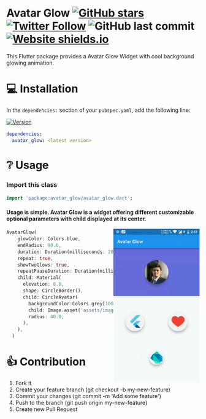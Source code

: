 # Avatar Glow [![GitHub stars](https://img.shields.io/github/stars/apgapg/avatar_glow.svg?style=social)](https://github.com/apgapg/avatar_glow) [![Twitter Follow](https://img.shields.io/twitter/url/https/@ayushpgupta.svg?style=social)](https://twitter.com/ayushpgupta) ![GitHub last commit](https://img.shields.io/github/last-commit/apgapg/avatar_glow.svg) [![Website shields.io](https://img.shields.io/website-up-down-green-red/http/shields.io.svg)](https://play.google.com/store/apps/details?id=com.coddu.flutterprofile)

This Flutter package provides a Avatar Glow Widget with cool background glowing animation.

# 💻 Installation
In the `dependencies:` section of your `pubspec.yaml`, add the following line:

[![Version](https://img.shields.io/pub/v/avatar_glow.svg)](https://pub.dartlang.org/packages/avatar_glow)

```yaml
dependencies:
  avatar_glow: <latest version>
```

# ❔ Usage

### Import this class

```dart
import 'package:avatar_glow/avatar_glow.dart';
```

#### Usage is simple. Avatar Glow is a widget offering different customizable optional parameters with child displayed at its center.

<img src="https://raw.githubusercontent.com/apgapg/avatar_glow/master/src/app.gif" align = "right" height = "400" alt="PieChart">

```dart
AvatarGlow(
    glowColor: Colors.blue,
    endRadius: 90.0,
    duration: Duration(milliseconds: 2000),
    repeat: true,
    showTwoGlows: true,
    repeatPauseDuration: Duration(milliseconds: 100),
    child: Material(
      elevation: 8.0,
      shape: CircleBorder(),
      child: CircleAvatar(
        backgroundColor:Colors.grey[100] ,
        child: Image.asset('assets/images/flutter.png',height: 60,),
        radius: 40.0,
      ),
    ),
  )
```

# 👍 Contribution
1. Fork it
2. Create your feature branch (git checkout -b my-new-feature)
3. Commit your changes (git commit -m 'Add some feature')
4. Push to the branch (git push origin my-new-feature)
5. Create new Pull Request
